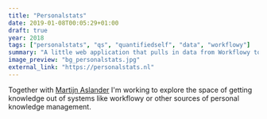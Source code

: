 ```yaml
---
title: "Personalstats"
date: 2019-01-08T00:05:29+01:00
draft: true
year: 2018
tags: ["personalstats", "qs", "quantifiedself", "data", "workflowy"]
summary: "A little web application that pulls in data from Workflowy to make it more understandable"
image_preview: "bg_personalstats.jpg"
external_link: "https://personalstats.nl"
---
```


Together with [Martijn Aslander](http://martijnaslander.nl/) I'm working to explore the space of getting knowledge out of systems like workflowy or other sources of personal knowledge management.